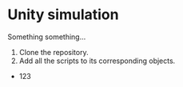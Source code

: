 # Unity simulation
Something something...

1. Clone the repository.
2. Add all the scripts to its corresponding objects.
 - 123
